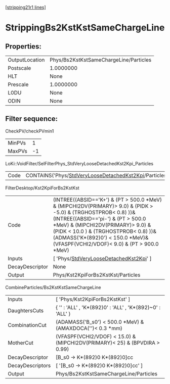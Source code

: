[[stripping21r1 lines]](./stripping21r1-index)

# StrippingBs2KstKstSameChargeLine

## Properties:

|                |                                        |
|----------------|----------------------------------------|
| OutputLocation | Phys/Bs2KstKstSameChargeLine/Particles |
| Postscale      | 1.0000000                              |
| HLT            | None                                   |
| Prescale       | 1.0000000                              |
| L0DU           | None                                   |
| ODIN           | None                                   |

## Filter sequence:

CheckPV/checkPVmin1

|        |     |
|--------|-----|
| MinPVs | 1   |
| MaxPVs | -1  |

LoKi::VoidFilter/SelFilterPhys_StdVeryLooseDetachedKst2Kpi_Particles

|      |                                                                                                                          |
|------|--------------------------------------------------------------------------------------------------------------------------|
| Code | CONTAINS('Phys/[StdVeryLooseDetachedKst2Kpi](./stripping21r1-commonparticles-stdveryloosedetachedkst2kpi)/Particles')\>0 |

FilterDesktop/Kst2KpiForBs2KstKst

|                 |                                                                                                                                                                                                                                                                                                                                  |
|-----------------|----------------------------------------------------------------------------------------------------------------------------------------------------------------------------------------------------------------------------------------------------------------------------------------------------------------------------------|
| Code            | (INTREE((ABSID=='K+') & (PT \> 500.0 \*MeV) & (MIPCHI2DV(PRIMARY)\> 9.0) & (PIDK \> -5.0) & (TRGHOSTPROB\< 0.8) ))& (INTREE((ABSID=='pi-') & (PT \> 500.0 \*MeV) & (MIPCHI2DV(PRIMARY)\> 9.0) & (PIDK \< 10.0 ) & (TRGHOSTPROB\< 0.8) ))& (ADMASS('K\*(892)0') \< 150.0 \*MeV)& (VFASPF(VCHI2/VDOF)\< 9.0) & (PT \> 900.0 \*MeV) |
| Inputs          | [ 'Phys/[StdVeryLooseDetachedKst2Kpi](./stripping21r1-commonparticles-stdveryloosedetachedkst2kpi)' ]                                                                                                                                                                                                                          |
| DecayDescriptor | None                                                                                                                                                                                                                                                                                                                             |
| Output          | Phys/Kst2KpiForBs2KstKst/Particles                                                                                                                                                                                                                                                                                               |

CombineParticles/Bs2KstKstSameChargeLine

|                  |                                                                              |
|------------------|------------------------------------------------------------------------------|
| Inputs           | [ 'Phys/Kst2KpiForBs2KstKst' ]                                             |
| DaughtersCuts    | { '' : 'ALL' , 'K\*(892)0' : 'ALL' , 'K\*(892)~0' : 'ALL' }                  |
| CombinationCut   | (ADAMASS('B_s0') \< 500.0 \*MeV) & (AMAXDOCA('')\< 0.3 \*mm)                 |
| MotherCut        | (VFASPF(VCHI2/VDOF) \< 15.0) & (MIPCHI2DV(PRIMARY)\< 25) & (BPVDIRA \> 0.99) |
| DecayDescriptor  | [B_s0 -\> K\*(892)0 K\*(892)0]cc                                           |
| DecayDescriptors | [ '[B_s0 -\> K\*(892)0 K\*(892)0]cc' ]                                   |
| Output           | Phys/Bs2KstKstSameChargeLine/Particles                                       |
